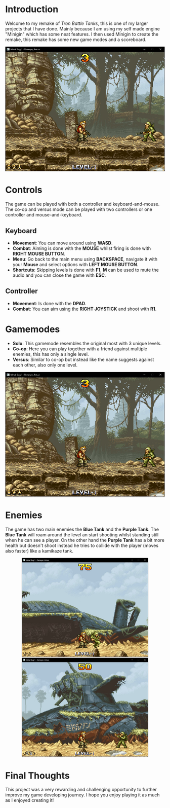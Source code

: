 # Introduction

Welcome to my remake of *Tron Battle Tanks*, this is one of my larger projects that I have done. Mainly because I am using my self made engine "Minigin" which has some neat features.
I then used Minigin to create the remake, this remake has some new game modes and a scoreboard.

<div align="center">
  <img src="https://github.com/Woestijnbok/Metal-Slug-1/blob/main/Screenshots/General.jpg" width="800" height="auto">
</div>

# Controls

The game can be played with both a controller and keyboard-and-mouse. The co-op and versus mode can be played with two controllers or one controller and mouse-and-keyboard.

## Keyboard

- **Movement**: You can move around using **WASD**.
- **Combat**: Aiming is done with the **MOUSE** whilst firing is done with **RIGHT MOUSE BUTTON**.
- **Menu**: Go back to the main menu using **BACKSPACE**, navigate it with your **Mouse** and select options with **LEFT MOUSE BUTTON**.
- **Shortcuts**: Skipping levels is done with **F1**, **M** can be used to mute the audio and you can close the game with **ESC**.

## Controller

- **Movement**: Is done with the **DPAD**.
- **Combat**: You can aim using the **RIGHT JOYSTICK** and shoot with **R1**.

# Gamemodes

- **Solo**: This gamemode resembles the original most with 3 unique levels.
- **Co-op**: Here you can play together with a friend against multiple enemies, this has only a single level.
- **Versus**: Similar to co-op but instead like the name suggests against each other, also only one level.

<div align="center">
  <img src="https://github.com/Woestijnbok/Metal-Slug-1/blob/main/Screenshots/General.jpg" width="800" height="auto">
</div>

# Enemies

 The game has two main enemies the **Blue Tank** and the **Purple Tank**. The **Blue Tank** will roam around the level an start shooting whilst standing still when he can see a player.
 On the other hand the **Purple Tank** has a bit more health but doesn't shoot instead he tries to collide with the player (moves also faster) like a kamikaze tank.

 <div align="center">
  <img src=https://github.com/Woestijnbok/Metal-Slug-1/blob/main/Screenshots/Rebel%20Soldier.jpg width="400" height="auto">
  <img src=https://github.com/Woestijnbok/Metal-Slug-1/blob/main/Screenshots/Rebel%20Soldier%20Rifle.jpg width="400" height="auto">
</div>

# Final Thoughts

This project was a very rewarding and challenging opportunity to further improve my game developing journey. I hope you enjoy playing it as much as I enjoyed creating it!
